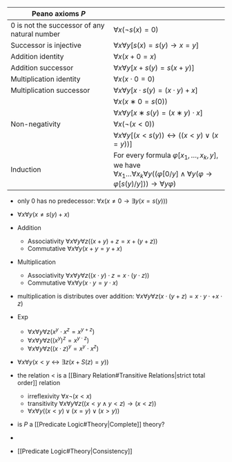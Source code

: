 
| Peano axioms $P$                               |                                                                                                                                                                                            |
| ---------------------------------------------- | ------------------------------------------------------------------------------------------------------------------------------------------------------------------------------------------ |
| $0$ is not the successor of any natural number | $∀x(¬s(x)=0)$                                                                                                                                                                              |
| Successor is injective                         | $∀x∀y[s(x)=s(y)→x=y]$                                                                                                                                                                      |
| Addition identity                              | $∀x(x+0=x)$                                                                                                                                                                                |
| Addition successor                             | $∀x∀y[x+s(y)=s(x+y)]$                                                                                                                                                                      |
| Multiplication identity                        | $∀x(x⋅0=0)$                                                                                                                                                                                |
| Multiplication successor                       | $∀x∀y[x⋅s(y)=(x⋅y)+x]$                                                                                                                                                                     |
|                                                | $∀x(x∗0=s(0))$                                                                                                                                                                             |
|                                                | $∀x∀y[x∗s(y)=(x∗y)⋅x]$                                                                                                                                                                     |
| Non-negativity                                 | $∀x(¬(x<0))$                                                                                                                                                                               |
|                                                | $∀x∀y[(x<s(y))↔((x<y)∨(x=y))]$                                                                                                                                                             |
| Induction                                      | For every formula $\varphi[x_{1},\dots ,x_{k},y]$, we have<br>$\forall x_{1}\dots \forall x_{k}\forall y((\varphi[0/y]\land \forall y(\varphi\to \varphi[s(y) / y]))\to \forall y\varphi)$ |


- only 0 has no predecessor: $\forall x(x\neq 0\to \exists y(x=s(y)))$
- $\forall x\forall y(x\neq s(y)+x)$
- Addition
	- Associativity $\forall x \forall y \forall z((x+y)+z=x+(y+z))$
	- Commutative $\forall x\forall y(x+y=y+x)$
- Multiplication
	- Associativity $\forall x \forall y \forall z((x\cdot y)\cdot z=x\cdot (y\cdot z))$
	- Commutative $\forall x\forall y(x\cdot y=y \cdot x)$
- multiplication is distributes over addition: $\forall x \forall y \forall z(x\cdot (y+ z)=x\cdot y\cdot + x \cdot z)$
- Exp
	- $\forall x \forall y \forall z(x^y\cdot x^z=x^{y+z})$
	- $\forall x \forall y \forall z((x^y)^z=x^{y\cdot z})$
	- $\forall x \forall y \forall z((x\cdot z)^y=x^y\cdot x^z)$
- $\forall x\forall y (x<y \leftrightarrow \exists z(x+S(z)=y))$
- the relation $<$ is a [[Binary Relation#Transitive Relations|strict total order]] relation
	- irreflexivity $\forall x\lnot(x<x)$
	- transitivity $\forall x \forall y \forall z((x<y \land y<z)\to (x < z))$
	- $\forall x \forall y((x<y)\lor (x=y)\lor (x>y))$



- is $P$ a [[Predicate Logic#Theory|Complete]] theory?
- 
- [[Predicate Logic#Theory|Consistency]]
